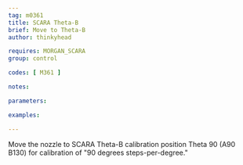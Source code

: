 ```yaml
---
tag: m0361
title: SCARA Theta-B
brief: Move to Theta-B
author: thinkyhead

requires: MORGAN_SCARA
group: control

codes: [ M361 ]

notes:

parameters:

examples:

---
```


Move the nozzle to SCARA Theta-B calibration position Theta 90 (A90 B130) for calibration of "90 degrees steps-per-degree."
